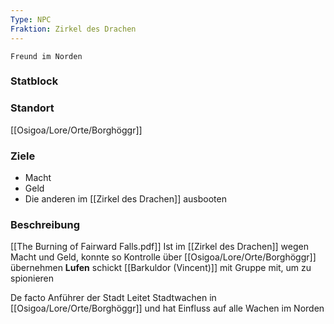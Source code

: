 ```yaml
---
Type: NPC
Fraktion: Zirkel des Drachen
---
```

~~~ 
Freund im Norden
~~~
### Statblock 
### Standort
[[Osigoa/Lore/Orte/Borghöggr]]
### Ziele
- Macht
- Geld 
- Die anderen im [[Zirkel des Drachen]] ausbooten
### Beschreibung
[[The Burning of Fairward Falls.pdf]]
Ist im [[Zirkel des Drachen]] wegen Macht und Geld, konnte so Kontrolle über [[Osigoa/Lore/Orte/Borghöggr]] übernehmen
**Lufen** schickt [[Barkuldor (Vincent)]] mit Gruppe mit, um zu spionieren  

De facto Anführer der Stadt
Leitet Stadtwachen in [[Osigoa/Lore/Orte/Borghöggr]] und hat Einfluss auf alle Wachen im Norden